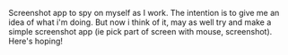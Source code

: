 Screenshot app to spy on myself as I work. The intention is to give me an idea of what i'm doing.
But now i think of it, may as well try and make a simple screenshot app (ie pick part of screen with mouse, screenshot).
Here's hoping!
